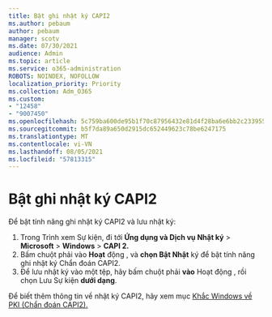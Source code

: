 ```yaml
---
title: Bật ghi nhật ký CAPI2
ms.author: pebaum
author: pebaum
manager: scotv
ms.date: 07/30/2021
audience: Admin
ms.topic: article
ms.service: o365-administration
ROBOTS: NOINDEX, NOFOLLOW
localization_priority: Priority
ms.collection: Adm_O365
ms.custom:
- "12458"
- "9007450"
ms.openlocfilehash: 5c759ba600de95b1f70c87956432e81d4f28ba6e6bb2c2339557676bc18f61af
ms.sourcegitcommit: b5f7da89a650d2915dc652449623c78be6247175
ms.translationtype: MT
ms.contentlocale: vi-VN
ms.lasthandoff: 08/05/2021
ms.locfileid: "57813315"
---
```

# <a name="enable-capi2-logging"></a>Bật ghi nhật ký CAPI2

Để bật tính năng ghi nhật ký CAPI2 và lưu nhật ký:

1. Trong Trình xem Sự kiện, đi tới **Ứng dụng và Dịch vụ Nhật ký**  >  **Microsoft**  >  **Windows**  >  **CAPI 2.**
2. Bấm chuột phải vào **Hoạt** động , và **chọn Bật Nhật** ký để bật tính năng ghi nhật ký Chẩn đoán CAPI2.
3. Để lưu nhật ký vào một tệp, hãy bấm chuột phải **vào** Hoạt động , rồi chọn Lưu Sự kiện **dưới dạng**.

Để biết thêm thông tin về nhật ký CAPI2, hãy xem mục [Khắc Windows về PKI (Chẩn đoán CAPI2).](https://social.technet.microsoft.com/wiki/contents/articles/242.windows-pki-troubleshooting-capi2-diagnostics.aspx)